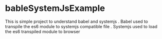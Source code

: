 # bableSystemJsExample
This is simple project to understand babel and systemjs .
Babel used to transpile the es6 module to systemjs compatible file .
Systemjs used to load the es6 transpiled module to browser
